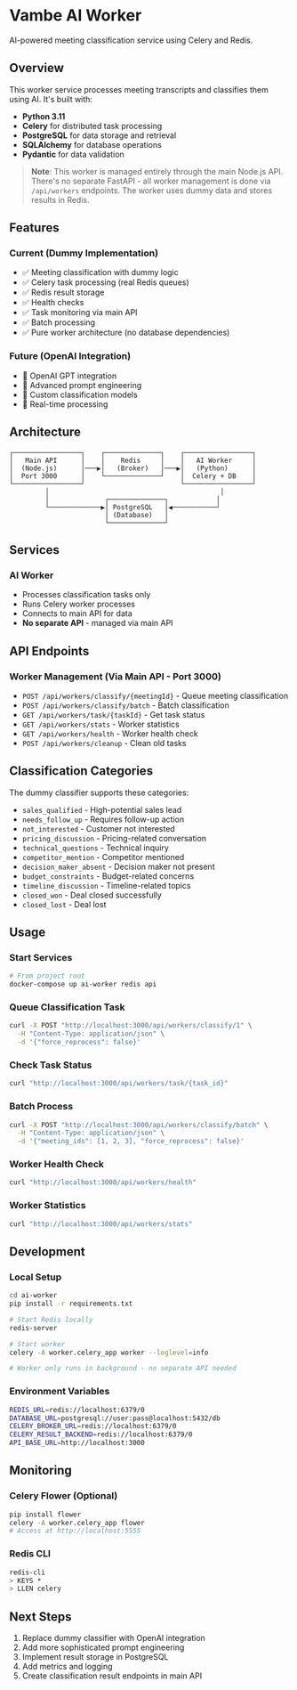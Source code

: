 # Vambe AI Worker

AI-powered meeting classification service using Celery and Redis.

## Overview

This worker service processes meeting transcripts and classifies them using AI. It's built with:

- **Python 3.11**
- **Celery** for distributed task processing
- **PostgreSQL** for data storage and retrieval
- **SQLAlchemy** for database operations
- **Pydantic** for data validation

> **Note**: This worker is managed entirely through the main Node.js API. There's no separate FastAPI - all worker management is done via `/api/workers` endpoints. The worker uses dummy data and stores results in Redis.

## Features

### Current (Dummy Implementation)
- ✅ Meeting classification with dummy logic
- ✅ Celery task processing (real Redis queues)
- ✅ Redis result storage
- ✅ Health checks
- ✅ Task monitoring via main API
- ✅ Batch processing
- ✅ Pure worker architecture (no database dependencies)

### Future (OpenAI Integration)
- 🔄 OpenAI GPT integration
- 🔄 Advanced prompt engineering
- 🔄 Custom classification models
- 🔄 Real-time processing

## Architecture

```
┌─────────────────┐    ┌──────────────┐    ┌─────────────────┐
│   Main API      │    │    Redis     │    │   AI Worker     │
│  (Node.js)      │───▶│   (Broker)   │───▶│   (Python)      │
│  Port 3000      │    └──────────────┘    │  Celery + DB    │
└─────────────────┘                        └─────────────────┘
         │                                           │
         │              ┌──────────────┐            │
         └─────────────▶│ PostgreSQL   │◀───────────┘
                        │ (Database)   │
                        └──────────────┘
```

## Services

### AI Worker
- Processes classification tasks only
- Runs Celery worker processes
- Connects to main API for data
- **No separate API** - managed via main API

## API Endpoints

### Worker Management (Via Main API - Port 3000)

- `POST /api/workers/classify/{meetingId}` - Queue meeting classification
- `POST /api/workers/classify/batch` - Batch classification
- `GET /api/workers/task/{taskId}` - Get task status
- `GET /api/workers/stats` - Worker statistics
- `GET /api/workers/health` - Worker health check
- `POST /api/workers/cleanup` - Clean old tasks

## Classification Categories

The dummy classifier supports these categories:

- `sales_qualified` - High-potential sales lead
- `needs_follow_up` - Requires follow-up action
- `not_interested` - Customer not interested
- `pricing_discussion` - Pricing-related conversation
- `technical_questions` - Technical inquiry
- `competitor_mention` - Competitor mentioned
- `decision_maker_absent` - Decision maker not present
- `budget_constraints` - Budget-related concerns
- `timeline_discussion` - Timeline-related topics
- `closed_won` - Deal closed successfully
- `closed_lost` - Deal lost

## Usage

### Start Services
```bash
# From project root
docker-compose up ai-worker redis api
```

### Queue Classification Task
```bash
curl -X POST "http://localhost:3000/api/workers/classify/1" \
  -H "Content-Type: application/json" \
  -d '{"force_reprocess": false}'
```

### Check Task Status
```bash
curl "http://localhost:3000/api/workers/task/{task_id}"
```

### Batch Process
```bash
curl -X POST "http://localhost:3000/api/workers/classify/batch" \
  -H "Content-Type: application/json" \
  -d '{"meeting_ids": [1, 2, 3], "force_reprocess": false}'
```

### Worker Health Check
```bash
curl "http://localhost:3000/api/workers/health"
```

### Worker Statistics
```bash
curl "http://localhost:3000/api/workers/stats"
```

## Development

### Local Setup
```bash
cd ai-worker
pip install -r requirements.txt

# Start Redis locally
redis-server

# Start worker
celery -A worker.celery_app worker --loglevel=info

# Worker only runs in background - no separate API needed
```

### Environment Variables
```bash
REDIS_URL=redis://localhost:6379/0
DATABASE_URL=postgresql://user:pass@localhost:5432/db
CELERY_BROKER_URL=redis://localhost:6379/0
CELERY_RESULT_BACKEND=redis://localhost:6379/0
API_BASE_URL=http://localhost:3000
```

## Monitoring

### Celery Flower (Optional)
```bash
pip install flower
celery -A worker.celery_app flower
# Access at http://localhost:5555
```

### Redis CLI
```bash
redis-cli
> KEYS *
> LLEN celery
```

## Next Steps

1. Replace dummy classifier with OpenAI integration
2. Add more sophisticated prompt engineering
3. Implement result storage in PostgreSQL
4. Add metrics and logging
5. Create classification result endpoints in main API
